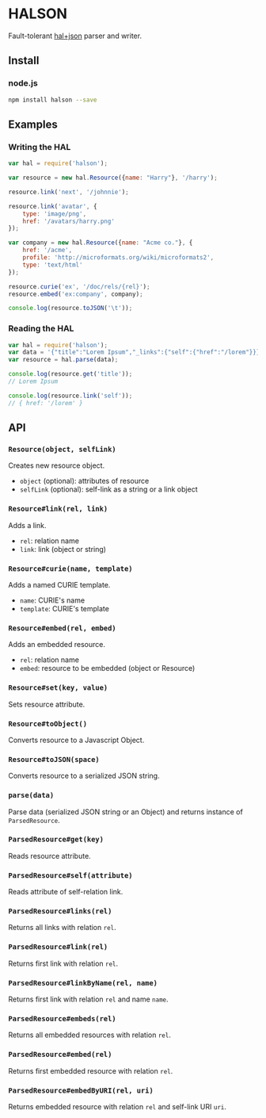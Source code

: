 # HALSON
Fault-tolerant [hal+json](http://stateless.co/hal_specification.html) parser and writer.

## Install

### node.js

```sh
npm install halson --save
```

## Examples

### Writing the HAL
```js
var hal = require('halson');

var resource = new hal.Resource({name: "Harry"}, '/harry');

resource.link('next', '/johnnie');

resource.link('avatar', {
    type: 'image/png',
    href: '/avatars/harry.png'
});

var company = new hal.Resource({name: "Acme co."}, {
    href: '/acme',
    profile: 'http://microformats.org/wiki/microformats2',
    type: 'text/html'
});

resource.curie('ex', '/doc/rels/{rel}');
resource.embed('ex:company', company);

console.log(resource.toJSON('\t'));
```

### Reading the HAL
```js
var hal = require('halson');
var data = '{"title":"Lorem Ipsum","_links":{"self":{"href":"/lorem"}}}';
var resource = hal.parse(data);

console.log(resource.get('title'));
// Lorem Ipsum

console.log(resource.link('self'));
// { href: '/lorem' }
```

## API

### `Resource(object, selfLink)`
Creates new resource object.
 * `object` (optional): attributes of resource
 * `selfLink` (optional): self-link as a string or a link object

### `Resource#link(rel, link)`
Adds a link.
* `rel`: relation name
* `link`: link (object or string)

### `Resource#curie(name, template)`
Adds a named CURIE template.
 * `name`: CURIE's name
 * `template`: CURIE's template

### `Resource#embed(rel, embed)`
Adds an embedded resource.
 * `rel`: relation name
 * `embed`: resource to be embedded (object or Resource)

### `Resource#set(key, value)`
Sets resource attribute.

### `Resource#toObject()`
Converts resource to a Javascript Object.

### `Resource#toJSON(space)`
Converts resource to a serialized JSON string.

### `parse(data)`
Parse data (serialized JSON string or an Object) and returns instance of `ParsedResource`.

### `ParsedResource#get(key)`
Reads resource attribute.

### `ParsedResource#self(attribute)`
Reads attribute of self-relation link.

### `ParsedResource#links(rel)`
Returns all links with relation `rel`.

### `ParsedResource#link(rel)`
Returns first link with relation `rel`.

### `ParsedResource#linkByName(rel, name)`
Returns first link with relation `rel` and name `name`.

### `ParsedResource#embeds(rel)`
Returns all embedded resources with relation `rel`.

### `ParsedResource#embed(rel)`
Returns first embedded resource with relation `rel`.

### `ParsedResource#embedByURI(rel, uri)`
Returns embedded resource with relation `rel` and self-link URI `uri`.
